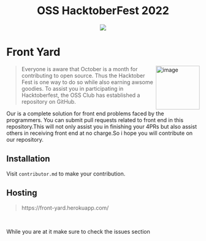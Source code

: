 <a name="readme-top"></a>

<div align="center">
<h1>OSS HacktoberFest 2022</h1>
<a href="https://github.com/Harshal141/readme-typing-svg"><img src="https://readme-typing-svg.herokuapp.com?lines=AIT-OSS-Club;Hacktoberfest-Accepted;Aitians;Open-Source&center=true&width=500&height=50"></a>
</div>

# Front Yard
<img align="right" width="114" alt="image" src="https://user-images.githubusercontent.com/91362856/195175312-d42d82e4-8c95-4619-933a-05aa1db88f1b.png">

> Everyone is aware that October is a month for contributing to open source. Thus the Hacktober Fest is one way to do so while also earning awsome goodies. To assist you in participating in Hacktoberfest, the OSS Club has established a repository on GitHub.

<p>Our is a complete solution for front end problems faced by the programmers. You can submit pull requests related to front end in this repository.This will not only assist you in finishing your 4PRs but also assist others in receiving front end at no charge.So i hope you will contribute on our repository.</p>

## Installation

Visit ` contributor.md ` to make your contribution.

## Hosting

> <p>https://front-yard.herokuapp.com/</p>

<br />

While you are at it make sure to check the issues section
